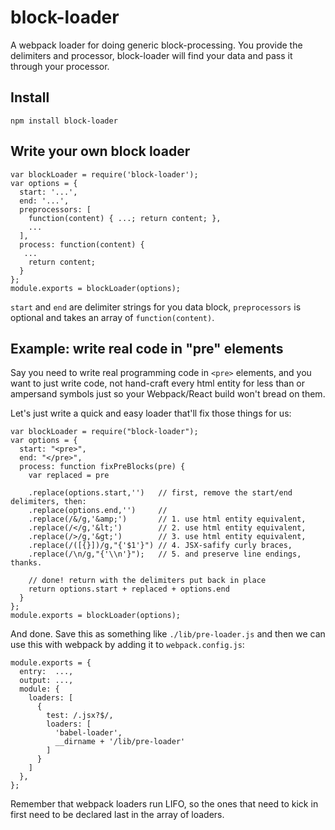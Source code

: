 # block-loader

A webpack loader for doing generic block-processing. You provide the delimiters and processor, block-loader will find your data and pass it through your processor.

## Install
```
npm install block-loader
```

## Write your own block loader
```
var blockLoader = require('block-loader');
var options = {
  start: '...',
  end: '...',
  preprocessors: [
    function(content) { ...; return content; },
    ...
  ],
  process: function(content) {
   ...
    return content;
  }
};
module.exports = blockLoader(options);
```

`start` and `end` are delimiter strings for you data block, `preprocessors` is optional and takes an array of `function(content)`.

## Example: write real code in "pre" elements

Say you need to write real programming code in `<pre>` elements, and you want to just write code, not hand-craft every html entity for less than or ampersand symbols just so your Webpack/React build won't bread on them.

Let's just write a quick and easy loader that'll fix those things for us:

```
var blockLoader = require("block-loader");
var options = {
  start: "<pre>",
  end: "</pre>",
  process: function fixPreBlocks(pre) {
    var replaced = pre

    .replace(options.start,'')   // first, remove the start/end delimiters, then:
    .replace(options.end,'')     //
    .replace(/&/g,'&amp;')       // 1. use html entity equivalent,
    .replace(/</g,'&lt;')        // 2. use html entity equivalent,
    .replace(/>/g,'&gt;')        // 3. use html entity equivalent,
    .replace(/([{}])/g,"{'$1'}") // 4. JSX-safify curly braces,
    .replace(/\n/g,"{'\\n'}");   // 5. and preserve line endings, thanks.

    // done! return with the delimiters put back in place
    return options.start + replaced + options.end
  }
};
module.exports = blockLoader(options);
```

And done. Save this as something like `./lib/pre-loader.js` and then we can use this with webpack by adding it to `webpack.config.js`:
```
module.exports = {
  entry:  ...,
  output: ...,
  module: {
    loaders: [
      {
        test: /.jsx?$/,
        loaders: [
          'babel-loader',
          __dirname + '/lib/pre-loader'
        ]
      }
    ]
  },
};

```
Remember that webpack loaders run LIFO, so the ones that need to kick in first need to be declared last in the array of loaders.
